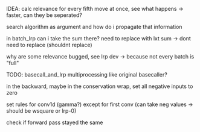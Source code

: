 IDEA: calc relevance for every fifth move at once, see what happens -> faster, can they be seperated?

search algorithm as argument and how do i propagate that information

in batch_lrp can i take the sum there? need to replace with lxt sum -> dont need to replace (shouldnt replace)

why are some relevance bugged, see lrp dev -> because not every batch is "full"



TODO:
basecall_and_lrp multiprocessing like original basecaller?

in the backward, maybe in the conservation wrap, set all negative inputs to zero

set rules for conv1d (gamma?) except for first conv (can take neg values -> should be wsquare or lrp-0)

check if forward pass stayed the same

